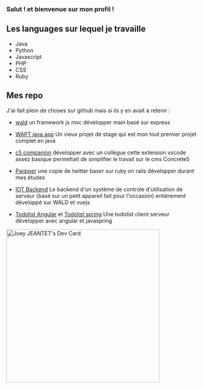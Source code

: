 ### Salut ! et bienvenue sur mon profil !

## Les languages sur lequel je travaille
- Java
- Python
- Javascript
- PHP
- CSS
- Ruby

## Mes repo
J'ai fait plein de choses sur github mais si ils y en avait à retenir :
- [wald](https://github.com/chauve-dev/wald) un framework js mvc développer main basé sur express
- [WAPT java app](https://github.com/chauve-dev/WHP-WaptHeavyPanel) Un vieux projet de stage qui est mon tout premier projet complet en java
- [c5 companion](https://github.com/chauve-dev/c5_companion) développer avec un collègue cette extension vscode assez basique permettait de simplifier le travail sur le cms Concrete5
- [Pwipper](https://github.com/chauve-dev/pwipper) une copie de twitter baser sur ruby on rails développer durant mes études
- [IOT Backend](https://github.com/chauve-dev/iot-backend) Le backend d'un système de controle d'utilisation de serveur (basé sur un petit appareil fait pour l'occasion) entièrement développé sur WALD et vuejs

- [Todolist Angular](https://github.com/chauve-dev/todolist-angular) et [Todolist spring](https://github.com/chauve-dev/todolist-javaspring) Une todolist client serveur développer avec angular et javaspring

<a href="https://app.daily.dev/Baldus_Maximus"><img src="https://api.daily.dev/devcards/2bad4efc2e6a41c7bf22d6416e4e2358.png?r=4fq" width="400" alt="Joey JEANTET's Dev Card"/></a>
